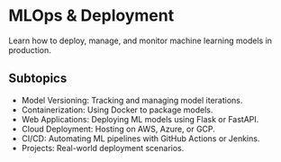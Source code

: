 # MLOps & Deployment

Learn how to deploy, manage, and monitor machine learning models in production.

## Subtopics
- Model Versioning: Tracking and managing model iterations.
- Containerization: Using Docker to package models.
- Web Applications: Deploying ML models using Flask or FastAPI.
- Cloud Deployment: Hosting on AWS, Azure, or GCP.
- CI/CD: Automating ML pipelines with GitHub Actions or Jenkins.
- Projects: Real-world deployment scenarios.
